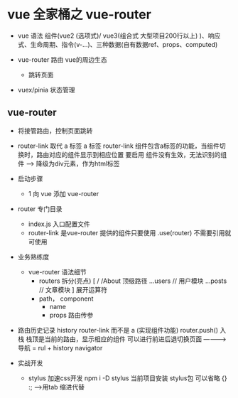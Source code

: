 # vue 全家桶之 vue-router

- vue 语法 组件(vue2 (选项式)/ vue3(组合式  大型项目200行以上) )、响应式、生命周期、指令(v-...)、三种数据(自有数据ref、props、computed)

- vue-router 路由   vue的周边生态
  - 跳转页面
  
- vuex/pinia 状态管理

## vue-router
- 将接管路由，控制页面跳转
- router-link 取代 a 标签
  a 标签
  router-link  组件包含a标签的功能，当组件切换时，路由对应的组件显示到相应位置
  要启用
  组件没有生效，无法识别的组件 --> 降级为div元素，作为html标签
 - 启动步骤
   - 1 向 vue 添加 vue-router



- router 专门目录
  - index.js 入口配置文件
  - router-link 是vue-router 提供的组件只要使用 .use(router) 不需要引用就可使用


- 业务熟练度
  - vue-router 语法细节
     - routers 拆分(亮点)
       [
        /
        /About  顶级路径
        ...users   // 用户模块
        ...posts   // 文章模块
       ]
       展开运算符
      - path， component
        - name  
        - props  路由传参

- 路由历史记录 history
  router-link  而不是 a  (实现组件功能)
  router.push() 入栈
  栈顶是当前的路由，显示相应的组件
  可以进行前进后退切换页面
  ————>导航 =  rul + history navigator


- 实战开发
  - stylus
    加速css开发
    npm i -D stylus 当前项目安装 stylus包
    可以省略 {}  :; -->用tab 缩进代替
